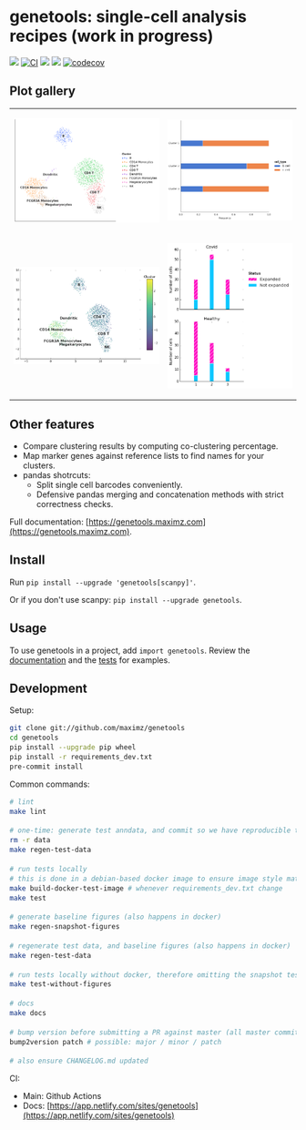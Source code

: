# genetools: single-cell analysis recipes (work in progress)

[![](https://img.shields.io/pypi/v/genetools.svg)](https://pypi.python.org/pypi/genetools)
[![CI](https://github.com/maximz/genetools/actions/workflows/ci.yaml/badge.svg?branch=master)](https://github.com/maximz/genetools/actions/workflows/ci.yaml)
[![](https://img.shields.io/badge/docs-here-blue.svg)](https://genetools.maximz.com)
[![](https://img.shields.io/github/stars/maximz/genetools?style=social)](https://github.com/maximz/genetools)
[![codecov](https://codecov.io/gh/maximz/genetools/branch/master/graph/badge.svg)](https://codecov.io/gh/maximz/genetools)

## Plot gallery

<table>
<tr>
<td>

[![](tests/baseline/test_scatterplot_discrete.png)](https://github.com/maximz/genetools/blob/master/tests/test_plots.py)

</td>
<td>

[![](tests/baseline/test_stacked_bar_plot.png)](https://github.com/maximz/genetools/blob/master/tests/test_plots.py)

</td>
</tr>

<tr>
<td>

[![](tests/baseline/test_scatterplot_continuous.png)](https://github.com/maximz/genetools/blob/master/tests/test_plots.py)

</td>
<td>

[![](tests/baseline/test_stacked_bar_plot_autocompute_frequencies.png)](https://github.com/maximz/genetools/blob/master/tests/test_plots.py)

</td>
</tr>
</table>

## Other features

* Compare clustering results by computing co-clustering percentage.
* Map marker genes against reference lists to find names for your clusters.
* pandas shotrcuts:
  * Split single cell barcodes conveniently.
  * Defensive pandas merging and concatenation methods with strict correctness checks.

Full documentation: [https://genetools.maximz.com](https://genetools.maximz.com).

## Install

Run `pip install --upgrade 'genetools[scanpy]'`.

Or if you don't use scanpy: `pip install --upgrade genetools`.

## Usage

To use genetools in a project, add `import genetools`. Review the [documentation](https://genetools.maximz.com) and the [tests](https://github.com/maximz/genetools/tree/master/tests) for examples.

## Development

Setup:

```bash
git clone git://github.com/maximz/genetools
cd genetools
pip install --upgrade pip wheel
pip install -r requirements_dev.txt
pre-commit install
```

Common commands:

```bash
# lint
make lint

# one-time: generate test anndata, and commit so we have reproducible tests in CI
rm -r data
make regen-test-data

# run tests locally
# this is done in a debian-based docker image to ensure image style matches what Github Actions CI will produce
make build-docker-test-image # whenever requirements_dev.txt change
make test

# generate baseline figures (also happens in docker)
make regen-snapshot-figures

# regenerate test data, and baseline figures (also happens in docker)
make regen-test-data

# run tests locally without docker, therefore omitting the snapshot tests
make test-without-figures

# docs
make docs

# bump version before submitting a PR against master (all master commits are deployed)
bump2version patch # possible: major / minor / patch

# also ensure CHANGELOG.md updated
```

CI:

- Main: Github Actions
- Docs: [https://app.netlify.com/sites/genetools](https://app.netlify.com/sites/genetools)
